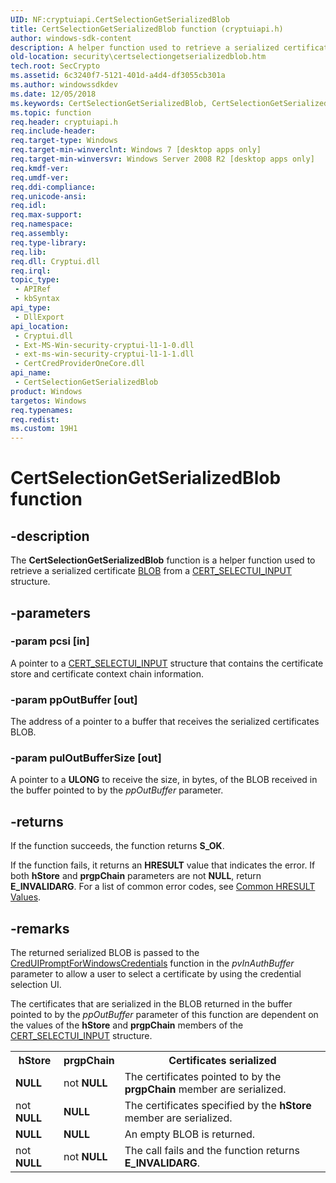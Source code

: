 ```yaml
---
UID: NF:cryptuiapi.CertSelectionGetSerializedBlob
title: CertSelectionGetSerializedBlob function (cryptuiapi.h)
author: windows-sdk-content
description: A helper function used to retrieve a serialized certificate BLOB from a CERT_SELECTUI_INPUT structure.
old-location: security\certselectiongetserializedblob.htm
tech.root: SecCrypto
ms.assetid: 6c3240f7-5121-401d-a4d4-df3055cb301a
ms.author: windowssdkdev
ms.date: 12/05/2018
ms.keywords: CertSelectionGetSerializedBlob, CertSelectionGetSerializedBlob function [Security], cryptuiapi/CertSelectionGetSerializedBlob, security.certselectiongetserializedblob
ms.topic: function
req.header: cryptuiapi.h
req.include-header: 
req.target-type: Windows
req.target-min-winverclnt: Windows 7 [desktop apps only]
req.target-min-winversvr: Windows Server 2008 R2 [desktop apps only]
req.kmdf-ver: 
req.umdf-ver: 
req.ddi-compliance: 
req.unicode-ansi: 
req.idl: 
req.max-support: 
req.namespace: 
req.assembly: 
req.type-library: 
req.lib: 
req.dll: Cryptui.dll
req.irql: 
topic_type:
 - APIRef
 - kbSyntax
api_type:
 - DllExport
api_location:
 - Cryptui.dll
 - Ext-MS-Win-security-cryptui-l1-1-0.dll
 - ext-ms-win-security-cryptui-l1-1-1.dll
 - CertCredProviderOneCore.dll
api_name:
 - CertSelectionGetSerializedBlob
product: Windows
targetos: Windows
req.typenames: 
req.redist: 
ms.custom: 19H1
---
```


# CertSelectionGetSerializedBlob function


## -description


The <b>CertSelectionGetSerializedBlob</b> function is a helper function used to retrieve a serialized certificate <a href="https://docs.microsoft.com/windows/desktop/SecGloss/b-gly">BLOB</a> from a <a href="https://docs.microsoft.com/windows/desktop/api/cryptuiapi/ns-cryptuiapi-cert_selectui_input">CERT_SELECTUI_INPUT</a> structure.


## -parameters




### -param pcsi [in]

A pointer to a <a href="https://docs.microsoft.com/windows/desktop/api/cryptuiapi/ns-cryptuiapi-cert_selectui_input">CERT_SELECTUI_INPUT</a> structure that contains the certificate store and certificate context chain information.


### -param ppOutBuffer [out]

The address of a pointer to a buffer that receives the serialized certificates BLOB.


### -param pulOutBufferSize [out]

A pointer to a <b>ULONG</b> to receive the size, in bytes, of the BLOB received in the buffer pointed to by the <i>ppOutBuffer</i> parameter.


## -returns



If the function succeeds, the function returns <b>S_OK</b>. 

If the function fails, it returns an <b>HRESULT</b> value that indicates the error. 	If both <b>hStore</b> and <b>prgpChain</b> parameters are not <b>NULL</b>, return <b>E_INVALIDARG</b>. For a list of common error codes, see <a href="https://docs.microsoft.com/windows/desktop/SecCrypto/common-hresult-values">Common HRESULT Values</a>.





## -remarks



The returned serialized BLOB is passed to the <a href="https://docs.microsoft.com/windows/desktop/api/wincred/nf-wincred-creduipromptforwindowscredentialsa">CredUIPromptForWindowsCredentials</a> function in the <i>pvInAuthBuffer</i> parameter to allow a user to select a certificate by using the credential selection UI.

The certificates that are serialized in the BLOB returned in the buffer pointed to by the <i>ppOutBuffer</i>  parameter of this function are dependent on the values  of the <b>hStore</b> and <b>prgpChain</b> members of the <a href="https://docs.microsoft.com/windows/desktop/api/cryptuiapi/ns-cryptuiapi-cert_selectui_input">CERT_SELECTUI_INPUT</a> structure. 

<table>
<tr>
<th><b>hStore</b></th>
<th><b>prgpChain</b></th>
<th>Certificates serialized</th>
</tr>
<tr>
<td>
<b>NULL</b>

</td>
<td>
not <b>NULL</b>

</td>
<td>
The certificates pointed to by the <b>prgpChain</b> member are serialized.

</td>
</tr>
<tr>
<td>
not <b>NULL</b>

</td>
<td>
<b>NULL</b>

</td>
<td>
The certificates specified by the <b>hStore</b> member are serialized.

</td>
</tr>
<tr>
<td>
<b>NULL</b>

</td>
<td>
<b>NULL</b>

</td>
<td>
An empty BLOB is returned.

</td>
</tr>
<tr>
<td>
not <b>NULL</b>

</td>
<td>
not <b>NULL</b>

</td>
<td>
The call fails and the function returns <b>E_INVALIDARG</b>.

</td>
</tr>
</table>
 



